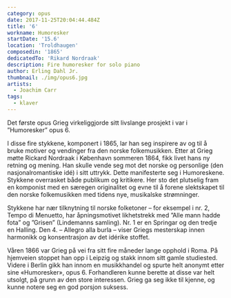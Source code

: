 ```yaml
---
category: opus
date: 2017-11-25T20:04:44.484Z
title: '6'
workname: Humoresker
startDate: '15.6'
location: 'Troldhaugen'
composedin: '1865'
dedicatedTo: 'Rikard Nordraak'
description: Fire humoresker for solo piano
author: Erling Dahl Jr.
thumbnail: ./img/opus6.jpg
artists:
  - Joachim Carr
tags:
  - klaver
---
```

Det første opus Grieg virkeliggjorde sitt livslange prosjekt i var i ”Humoresker” opus 6.

I disse fire stykkene, komponert i 1865, lar han seg inspirere av og til å bruke motiver og vendinger fra den norske folkemusikken. Etter at Grieg møtte Rickard Nordraak i København sommeren 1864, fikk livet hans ny retning og mening. Han skulle vende seg mot det norske og personlige (den nasjonalromantiske idé) i sitt uttrykk. Dette manifesterte seg i Humoreskene. Stykkene overrasket både publikum og kritikere. Her sto det plutselig fram en komponist med en særegen originalitet og evne til å forene slektskapet til den norske folkemusikken med tidens nye, musikalske strømninger.

Stykkene har nær tilknytning til norske folketoner – for eksempel i nr. 2, Tempo di Menuetto, har åpningsmotivet likhetstrekk med ”Alle mann hadde fota” og ”Grisen” (Lindemanns samling). Nr. 1 er en Springar og den tredje en Halling. Den 4. – Allegro alla burla – viser Griegs mesterskap innen harmonikk og konsentrasjon av det idérike stoffet.

Våren 1866 var Grieg på vei fra sitt fire måneder lange opphold i Roma. På hjemveien stoppet han opp i Leipzig og stakk innom sitt gamle studiested. Videre i Berlin gikk han innom en musikkhandel og spurte helt anonymt etter sine «Humoresker», opus 6. Forhandleren kunne berette at disse var helt utsolgt, på grunn av den store interessen. Grieg ga seg ikke til kjenne, og kunne notere seg en god porsjon suksess.  
